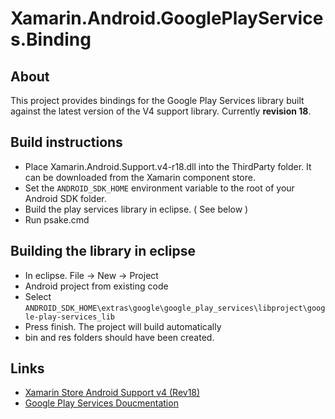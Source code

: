 # Xamarin.Android.GooglePlayServices.Binding #

## About ##

This project provides bindings for the Google Play Services library built against the latest version of the V4 support library. Currently **revision 18**.

 

## Build instructions ##
 * Place Xamarin.Android.Support.v4-r18.dll into the ThirdParty folder. It can be downloaded from the Xamarin component store.
 * Set the `ANDROID_SDK_HOME` environment variable to the root of your Android SDK folder.
 * Build the play services library in eclipse.  ( See below )
 * Run psake.cmd

## Building the library in eclipse
 * In eclipse. File -> New -> Project
 * Android project from existing code
 * Select `ANDROID_SDK_HOME\extras\google\google_play_services\libproject\google-play-services_lib`
 * Press finish. The project will build automatically
 * bin and res folders should have been created. 

## Links ##
* [Xamarin Store Android Support v4 (Rev18)](http://components.xamarin.com/view/xamandroidsupportv4-18/)
* [Google Play Services Doucmentation](http://developer.android.com/google/play-services/index.html)
